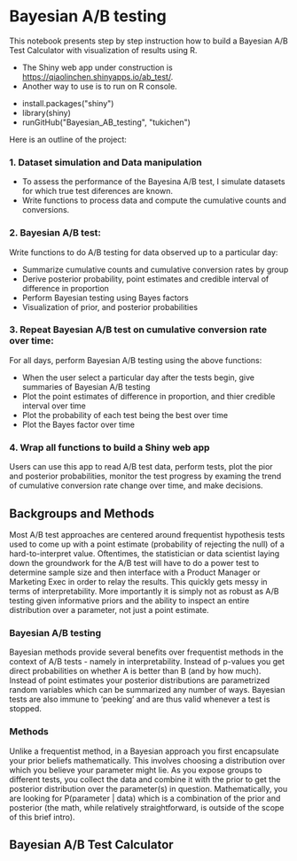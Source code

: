 # Bayesian A/B testing

This notebook presents step by step instruction how to build a Bayesian A/B Test Calculator with visualization of results using R.
* The Shiny web app under construction is https://qiaolinchen.shinyapps.io/ab_test/. 
* Another way to use is to run on R console.
 - install.packages("shiny")
 - library(shiny)
 - runGitHub("Bayesian_AB_testing", "tukichen")

Here is an outline of the project:

### 1. Dataset simulation and  Data manipulation
* To assess the performance of the Bayesina A/B test, I simulate datasets for which true test diferences are known.
* Write functions to process data and compute the cumulative counts and conversions.

### 2. Bayesian A/B test: 
Write functions to do A/B testing for data observed up to a particular day: 
   - Summarize cumulative counts and cumulative conversion rates by group
   - Derive posterior probability, point estimates and credible interval of difference in proportion
   - Perform Bayesian testing using Bayes factors
   - Visualization of prior, and posterior probabilities

### 3. Repeat Bayesian A/B test on cumulative conversion rate over time: 
For all days, perform Bayesian A/B testing using the above functions:
   - When the user select a particular day after the tests begin, give summaries of Bayesian A/B testing
   - Plot the point estimates of difference in proportion, and thier credible interval over time
   - Plot the probability of each test being the best over time
   - Plot the Bayes factor over time 

### 4. Wrap all functions to build a Shiny web app 
Users can use this app to read A/B test data, perform tests, plot the pior and posterior probabilities, monitor the test progress by examing the trend of cumulative conversion rate change over time, and make decisions.


## Backgroups and Methods

Most A/B test approaches are centered around frequentist hypothesis tests used to come up with a point estimate (probability of rejecting the null) of a hard-to-interpret value. Oftentimes, the statistician or data scientist laying down the groundwork for the A/B test will have to do a power test to determine sample size and then interface with a Product Manager or Marketing Exec in order to relay the results. This quickly gets messy in terms of interpretability. More importantly it is simply not as robust as A/B testing given informative priors and the ability to inspect an entire distribution over a parameter, not just a point estimate.

### Bayesian A/B testing
Bayesian methods provide several benefits over frequentist methods in the context of A/B tests - namely in interpretability. Instead of p-values you get direct probabilities on whether A is better than B (and by how much). Instead of point estimates your posterior distributions are parametrized random variables which can be summarized any number of ways. Bayesian tests are also immune to ‘peeking’ and are thus valid whenever a test is stopped.

### Methods

Unlike a frequentist method, in a Bayesian approach you first encapsulate your prior beliefs mathematically. This involves choosing a distribution over which you believe your parameter might lie. As you expose groups to different tests, you collect the data and combine it with the prior to get the posterior distribution over the parameter(s) in question. Mathematically, you are looking for P(parameter | data) which is a combination of the prior and posterior (the math, while relatively straightforward, is outside of the scope of this brief intro).

## Bayesian A/B Test Calculator 
